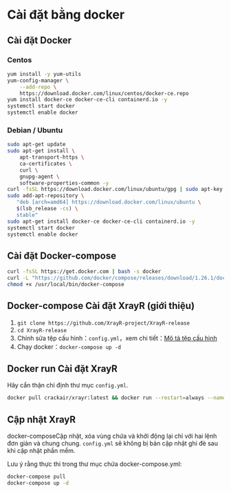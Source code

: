 # Cài đặt bằng docker

## Cài đặt Docker

### Centos

```bash
yum install -y yum-utils
yum-config-manager \
    --add-repo \
    https://download.docker.com/linux/centos/docker-ce.repo
yum install docker-ce docker-ce-cli containerd.io -y
systemctl start docker
systemctl enable docker
```

### Debian / Ubuntu

```bash
sudo apt-get update
sudo apt-get install \
    apt-transport-https \
    ca-certificates \
    curl \
    gnupg-agent \
    software-properties-common -y
curl -fsSL https://download.docker.com/linux/ubuntu/gpg | sudo apt-key add -
sudo add-apt-repository \
   "deb [arch=amd64] https://download.docker.com/linux/ubuntu \
   $(lsb_release -cs) \
   stable"
sudo apt-get install docker-ce docker-ce-cli containerd.io -y
systemctl start docker
systemctl enable docker
```

## Cài đặt Docker-compose

```bash
curl -fsSL https://get.docker.com | bash -s docker
curl -L "https://github.com/docker/compose/releases/download/1.26.1/docker-compose-$(uname -s)-$(uname -m)" -o /usr/local/bin/docker-compose
chmod +x /usr/local/bin/docker-compose
```

## Docker-compose Cài đặt XrayR \(giới thiệu\)

1. `git clone https://github.com/XrayR-project/XrayR-release`
2. `cd XrayR-release`
3. Chỉnh sửa tệp cấu hình：`config.yml`，xem chi tiết：[Mô tả tệp cấu hình](../../xrayr-pei-zhi-wen-jian-shuo-ming/config.md)
4. Chạy docker：`docker-compose up -d`

## Docker run Cài đặt XrayR

Hãy cẩn thận chỉ định thư mục `config.yml`.

```bash
docker pull crackair/xrayr:latest && docker run --restart=always --name xrayr -d -v ${PATH_TO_CONFIG}/config.yml:/etc/XrayR/config.yml --network=host crackair/xrayr:latest
```

## Cập nhật XrayR

docker-composeCập nhật, xóa vùng chứa và khởi động lại chỉ với hai lệnh đơn giản và chung chung. `config.yml` sẽ không bị bản cập nhật ghi đè sau khi cập nhật phần mềm.

Lưu ý rằng thực thi trong thư mục chứa docker-compose.yml:

```bash
docker-compose pull
docker-compose up -d
```

